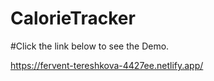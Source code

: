 # CalorieTracker

#Click the link below to see the Demo.

https://fervent-tereshkova-4427ee.netlify.app/
